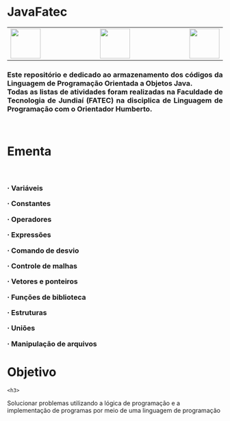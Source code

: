 # JavaFatec

<div class="box">

<table>
    <tr>
  <td width="400" align="left"> <img src="http://www.fatecjd.edu.br/pec/images/fatec-logo-completo.png" height="70"> </td>
  <td width="300" align="center"> <img src="https://bkpsitecpsnew.blob.core.windows.net/uploadsitecps/sites/1/2022/10/centro-paula-souza-logo.svg" height="70"> </td>
  <td width="400" align="right"> <img src="https://logodownload.org/wp-content/uploads/2015/12/governo-do-estado-de-sao-paulo-sp-logo.png" height="70"> </td>
    </tr>
</table> 
    
<h3 align="justify"> Este repositório e dedicado ao armazenamento dos códigos da Linguagem de Programação Orientada a Objetos Java.

<br>
Todas as listas de atividades foram realizadas na Faculdade de Tecnologia de Jundiaí (FATEC) na disciplica de Linguagem de Programação com o Orientador Humberto. </h4>


<br>
<h1>Ementa</h1> 
<br>

    
<h3> 
 
· Variáveis 
    
· Constantes
    
· Operadores

· Expressões

· Comando de desvio

· Controle de malhas

· Vetores e ponteiros 

· Funções de biblioteca 

· Estruturas

· Uniões 

· Manipulação de arquivos
</h3>
    
<h1>Objetivo</h1>
    
    <h3>
Solucionar problemas utilizando a lógica de programação e a implementação de programas por meio de uma linguagem de programação
        </h3>
</div>


